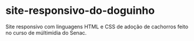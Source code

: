 # site-responsivo-do-doguinho
Site responsivo com linguagens HTML e CSS de adoção de cachorros feito no curso de múltimidia do Senac.
